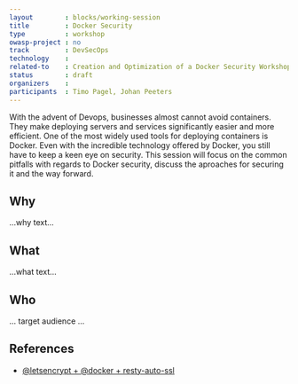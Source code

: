 ```yaml
---
layout        : blocks/working-session
title         : Docker Security
type          : workshop
owasp-project : no
track         : DevSecOps
technology    :
related-to    : Creation and Optimization of a Docker Security Workshop
status        : draft
organizers    :
participants  : Timo Pagel, Johan Peeters
---
```


With the advent of Devops, businesses almost cannot avoid containers. They make deploying servers and services significantly easier and more efficient. One of the most widely used tools for deploying containers is Docker.
Even with the incredible technology offered by Docker, you still have to keep a keen eye on security. This session will focus on the common pitfalls with regards to Docker security, discuss the aproaches for securing it and the way forward.

## Why

...why text...

## What

...what text...

## Who

... target audience ...

## References

 - [@letsencrypt + @docker + resty-auto-ssl](https://twitter.com/bpedro/status/859862631921987586)
